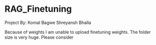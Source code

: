 # RAG_Finetuning
Project By:
Komal Bagwe 
Shreyansh Bhalla

Because of weights I am unable to upload finetuning weights. The folder size is very huge. Please consider 

